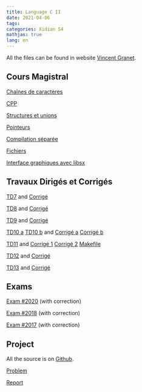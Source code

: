 ```yaml
---
title: Language C II
date: 2021-04-06
tags:
categories: Xidian S4
mathjax: true
lang: en
---
```


All the files can be found in website [Vincent Granet](http://users.polytech.unice.fr/~vg/index-xidian.html).

## Cours Magistral

[Chaînes de caractères](http://users.polytech.unice.fr/~vg/xidian/cours/09-String.pdf)

[CPP](http://users.polytech.unice.fr/~vg/xidian/cours/10-CPP.pdf)

[Structures et unions](http://users.polytech.unice.fr/~vg/xidian/cours/11-Struct-Unions.pdf)

[Pointeurs](http://users.polytech.unice.fr/~vg/xidian/cours/12-Pointeurs.pdf)

[Compilation séparée](http://users.polytech.unice.fr/~vg/xidian/cours/13-CompilSep.pdf)

[Fichiers](http://users.polytech.unice.fr/~vg/xidian/cours/14-Fichiers.pdf)

[Interface graphiques avec libsx](http://users.polytech.unice.fr/~vg/xidian/cours/15-IG-LibSX.pdf)


## Travaux Dirigés et Corrigés

[TD7](http://users.polytech.unice.fr/~vg/xidian/s4/td07.pdf) and [Corrigé](http://users.polytech.unice.fr/~vg/xidian/s4/sol-td07.pdf)

[TD8](http://users.polytech.unice.fr/~vg/xidian/s4/td08.pdf) and [Corrigé](http://users.polytech.unice.fr/~vg/xidian/s4/sol-td08.pdf)

[TD9](http://users.polytech.unice.fr/~vg/xidian/s4/td09.pdf) and [Corrigé](http://users.polytech.unice.fr/~vg/xidian/s4/sol-td09.pdf)

[TD10 a](http://users.polytech.unice.fr/~vg/xidian/s4/td10a.pdf) [TD10 b](http://users.polytech.unice.fr/~vg/xidian/s4/td10b.pdf) and [Corrigé a](http://users.polytech.unice.fr/~vg/xidian/s4/sol-td10a.pdf) [Corrigé b](http://users.polytech.unice.fr/~vg/xidian/s4/sol-td10b.pdf)

[TD11](http://users.polytech.unice.fr/~vg/xidian/s4/td11.pdf) and [Corrigé 1](http://users.polytech.unice.fr/~vg/xidian/s4/sol-td11/sol-td11-array.pdf) [Corrigé 2](http://users.polytech.unice.fr/~vg/xidian/s4/sol-td11/sol-td11-LC.pdf) [Makefile](http://users.polytech.unice.fr/~vg/xidian/s4/sol-td11/Makefile)

[TD12](http://users.polytech.unice.fr/~vg/xidian/s4/td12.pdf) and [Corrigé](http://users.polytech.unice.fr/~vg/xidian/s4/sol-td12.pdf)

[TD13](http://users.polytech.unice.fr/~vg/xidian/s4/td13.pdf) and [Corrigé](http://users.polytech.unice.fr/~vg/xidian/s4/sol-td13.pdf)

## Exams

[Exam #2020](https://kjle.github.io/files/XidianS4/LangC_Exam2019-2020.pdf) (with correction)

[Exam #2018](https://kjle.github.io/files/XidianS4/LangC_Exam2017-2018.pdf) (with correction)

[Exam #2017](https://kjle.github.io/files/XidianS4/LangC_Exam2016-2017.pdf) (with correction)

## Project

All the source is on [Github](https://github.com/kjle/Project-C-2021-Spring).

[Problem](https://github.com/kjle/Project-C-2021-Spring/blob/main/problem.pdf)

[Report](https://github.com/kjle/Project-C-2021-Spring/blob/main/Solution.pdf)
